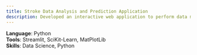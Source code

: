```yaml
---
title: Stroke Data Analysis and Prediction Application
description: Developed an interactive web application to perform data mining and predictive analysis on a dataset of stroke information
---
```

**Language**: Python\
**Tools**: Streamlit, SciKit-Learn, MatPlotLib\
**Skills**: Data Science, Python

